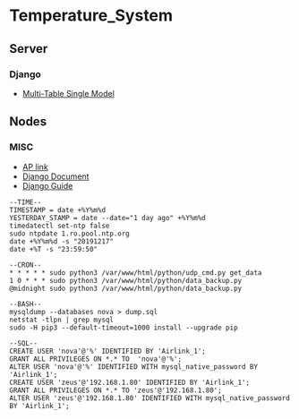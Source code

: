 # Temperature_System

## Server

### Django
 - [Multi-Table Single Model](https://stackoverflow.com/questions/5036357/single-django-model-multiple-tables)

## Nodes


### MISC

- [AP link](https://www.diyhobi.com/install-wifi-hotspot-raspberry-pi-ubuntu-mate/)
- [Django Document](https://docs.djangoproject.com/en/3.0/)
- [Django Guide](https://simpleisbetterthancomplex.com/series/beginners-guide/1.11/)

```
--TIME--
TIMESTAMP = date +%Y%m%d
YESTERDAY_STAMP = date --date="1 day ago" +%Y%m%d
timedatectl set-ntp false
sudo ntpdate 1.ro.pool.ntp.org
date +%Y%m%d -s "20191217"
date +%T -s "23:59:50"

--CRON--
* * * * * sudo python3 /var/www/html/python/udp_cmd.py get_data
1 0 * * * sudo python3 /var/www/html/python/data_backup.py
@midnight sudo python3 /var/www/html/python/data_backup.py

--BASH--
mysqldump --databases nova > dump.sql
netstat -tlpn | grep mysql
sudo -H pip3 --default-timeout=1000 install --upgrade pip

--SQL--
CREATE USER 'nova'@'%' IDENTIFIED BY 'Airlink_1';
GRANT ALL PRIVILEGES ON *.* TO  'nova'@'%';
ALTER USER 'nova'@'%' IDENTIFIED WITH mysql_native_password BY 'Airlink_1';  
CREATE USER 'zeus'@'192.168.1.80' IDENTIFIED BY 'Airlink_1';
GRANT ALL PRIVILEGES ON *.* TO 'zeus'@'192.168.1.80';
ALTER USER 'zeus'@'192.168.1.80' IDENTIFIED WITH mysql_native_password BY 'Airlink_1';  
```